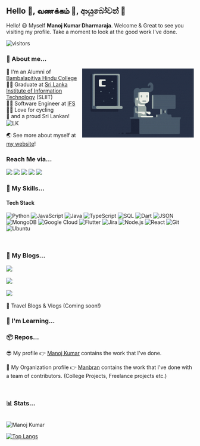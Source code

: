 ## Hello 👋, வணக்கம் 🙏, ආයුබෝවන් 🙏

Hello! 😃 Myself **Manoj Kumar Dharmaraja**. Welcome & Great to see you visiting my profile. Take a moment to look at the good work I've done.

![visitors](https://visitor-badge.glitch.me/badge?page_id=manoj997.manoj997)

### 📜 About me...

<img alt="Night Coding" src="https://raw.githubusercontent.com/AVS1508/AVS1508/master/assets/Night-Coding.gif" align="right"/>

🏫 I'm an Alumni of [Bambalapitiya Hindu College](https://www.hcc.lk) <br>
👨‍🎓 Graduate at [Sri Lanka Institute of Information Technology](https://www.sliit.lk/) (SLIIT)<br>
👩‍💻 Software Engineer at [IFS](https://www.ifs.com/lk/) <br>
🚴‍♀️ Love for cycling <br>
💖 and a proud Sri Lankan! 
<img align="center" alt="LK" width="75px" src="https://thumbs.gfycat.com/AnotherShadyDormouse-size_restricted.gif"/>  

🌏 See more about myself at [my website](https://manoj-kumar.me)!
<br>

### **Reach Me via...** 
[![](https://img.shields.io/badge/GitHub-100000?style=for-the-badge&logo=github&logoColor=white)](https://www.github.com/manoj997)
[![](https://img.shields.io/badge/Facebook-1877F2?style=for-the-badge&logo=facebook&logoColor=white)](https://www.facebook.com/manojKumar.dharmaraj)
[![](https://img.shields.io/badge/Twitter-1DA1F2?style=for-the-badge&logo=twitter&logoColor=white)](https://twitter.com/manoj_dharmaraj)
[![](https://img.shields.io/badge/LinkedIn-0077B5?style=for-the-badge&logo=linkedin&logoColor=white)](https://www.linkedin.com/in/manojkumardharmaraja/)
[![](https://img.shields.io/badge/Stack_Overflow-FE7A16?style=for-the-badge&logo=stack-overflow&logoColor=white)](https://stackoverflow.com/users/9983802/)


### **💪 My Skills...**

#### **Tech Stack**

![Python](https://img.shields.io/badge/-Python-000?&logo=python)
![JavaScript](https://img.shields.io/badge/-JavaScript-000?&logo=JavaScript&logoColor=ddc508)
![Java](https://img.shields.io/badge/-Java-000?&logo=Java&logoColor=orange)
![TypeScript](https://img.shields.io/badge/-TypeScript-000?&logo=TypeScript&logoColor=007ACC)
![SQL](https://img.shields.io/badge/-SQL-000?&logo=MySQL&logoColor=white)
![Dart](https://img.shields.io/badge/-Dart-000?&logo=dart&logoColor=2196F3)
![JSON](https://img.shields.io/badge/-JSON-000?&logo=json&logoColor=yellow)
![MongoDB](https://img.shields.io/badge/-MongoDB-000?style=round&logo=mongodb)
![Google Cloud](https://img.shields.io/badge/-Google%20Cloud-000?style=round&logo=google)
![Flutter](https://img.shields.io/badge/-Flutter-000?&logo=Flutter&logoColor=2196F3)
![Jira](https://img.shields.io/badge/-Jira-000?&logo=Jira-Software&logoColor=0052CC)
![Node.js](https://img.shields.io/badge/-Node.js-000?&logo=node.js)
![React](https://img.shields.io/badge/-React-000?&logo=React)
![Git](https://img.shields.io/badge/-Git-000?style=round&logo=git)
![Ubuntu](https://img.shields.io/badge/Ubuntu-000?&logo=ubuntu&logoColor=white)

<br>

### 📰 **My Blogs...**

[![](https://img.shields.io/badge/dev.to-0A0A0A?style=for-the-badge&logo=dev.to&logoColor=white)](https://dev.to/manoj997) 

[![](https://img.shields.io/badge/Kumars_blogs-FF5722?style=for-the-badge&logo=blogger&logoColor=white)](https://kumars-blogs.blogspot.com/)

[![](https://img.shields.io/badge/Tech_Blogs-FF5722?style=for-the-badge&logo=blogger&logoColor=white)](https://manoj-techblogs.blogspot.com/)


👣 Travel Blogs & Vlogs (Coming soon!)


### 📖 **I'm Learning...**

### 📦 **Repos...**
😎 My profile 👉 [Manoj Kumar](https://github.com/manoj997) contains the work that I've done.

🏢 My Organization profile 👉 [Manbran](https://github.com/manobran) contains the work that I've done with a team of contributors. (College Projects, Freelance projects etc.)

<br>

### 📊 **Stats...**  
<br>

<img src="https://github-readme-stats.vercel.app/api?username=manoj997&show_icons=true" alt="Manoj Kumar" /> 

<br>

[![Top Langs](https://github-readme-stats.vercel.app/api/top-langs/?username=manoj997&layout=compact)](https://github.com/anuraghazra/github-readme-stats)




<!--
**manoj997/manoj997** is a ✨ _special_ ✨ repository because its `README.md` (this file) appears on your GitHub profile.

Here are some ideas to get you started:

- 🔭 I’m currently working on ...
- 🌱 I’m currently learning ...
- 👯 I’m looking to collaborate on ...
- 🤔 I’m looking for help with ...
- 💬 Ask me about ...
- 📫 How to reach me: ...
- 😄 Pronouns: ...
- ⚡ Fun fact: ...
-->
